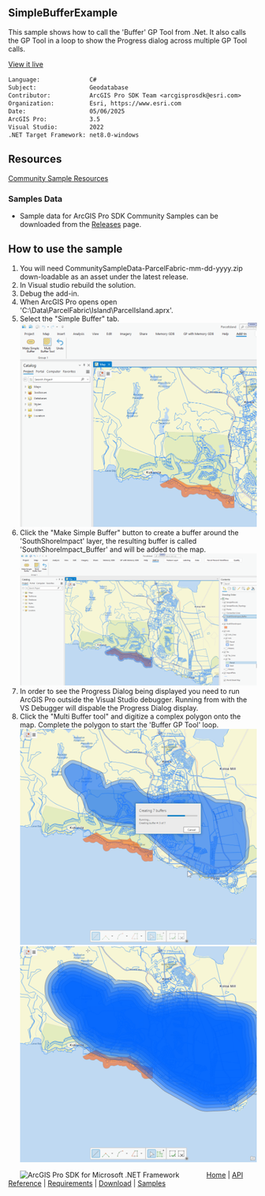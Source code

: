 ## SimpleBufferExample

<!-- TODO: Write a brief abstract explaining this sample -->
This sample shows how to call the 'Buffer' GP Tool from .Net.  It also calls the GP Tool in a loop to show the Progress dialog across multiple GP Tool calls.  
  


<a href="https://pro.arcgis.com/en/pro-app/sdk/" target="_blank">View it live</a>

<!-- TODO: Fill this section below with metadata about this sample-->
```
Language:              C#
Subject:               Geodatabase
Contributor:           ArcGIS Pro SDK Team <arcgisprosdk@esri.com>
Organization:          Esri, https://www.esri.com
Date:                  05/06/2025
ArcGIS Pro:            3.5
Visual Studio:         2022
.NET Target Framework: net8.0-windows
```

## Resources

[Community Sample Resources](https://github.com/Esri/arcgis-pro-sdk-community-samples#resources)

### Samples Data

* Sample data for ArcGIS Pro SDK Community Samples can be downloaded from the [Releases](https://github.com/Esri/arcgis-pro-sdk-community-samples/releases) page.  

## How to use the sample
<!-- TODO: Explain how this sample can be used. To use images in this section, create the image file in your sample project's screenshots folder. Use relative url to link to this image using this syntax: ![My sample Image](FacePage/SampleImage.png) -->
1. You will need CommunitySampleData-ParcelFabric-mm-dd-yyyy.zip down-loadable as an asset under the latest release.
2. In Visual studio rebuild the solution.  
3. Debug the add-in.  
4. When ArcGIS Pro opens open 'C:\Data\ParcelFabric\Island\ParcelIsland.aprx'.  
5. Select the "Simple Buffer" tab.  
![UI](Screenshots/Screen1.png)  
6. Click the "Make Simple Buffer" button to create a buffer around the 'SouthShoreImpact' layer, the resulting buffer is called 'SouthShoreImpact_Buffer' and will be added to the map.   
![UI](Screenshots/Screen2.png)  
7. In order to see the Progress Dialog being displayed you need to run ArcGIS Pro outside the Visual Studio debugger.  Running from with the VS Debugger will dispable the Progress Dialog display.  
8. Click the "Multi Buffer tool" and digitize a complex polygon onto the map.  Complete the polygon to start the 'Buffer GP Tool' loop.  
![UI](Screenshots/Screen3.png)  
![UI](Screenshots/Screen4.png)  
  

<!-- End -->

&nbsp;&nbsp;&nbsp;&nbsp;&nbsp;&nbsp;<img src="https://esri.github.io/arcgis-pro-sdk/images/ArcGISPro.png"  alt="ArcGIS Pro SDK for Microsoft .NET Framework" height = "20" width = "20" align="top"  >
&nbsp;&nbsp;&nbsp;&nbsp;&nbsp;&nbsp;&nbsp;&nbsp;&nbsp;&nbsp;&nbsp;&nbsp;
[Home](https://github.com/Esri/arcgis-pro-sdk/wiki) | <a href="https://pro.arcgis.com/en/pro-app/latest/sdk/api-reference" target="_blank">API Reference</a> | [Requirements](https://github.com/Esri/arcgis-pro-sdk/wiki#requirements) | [Download](https://github.com/Esri/arcgis-pro-sdk/wiki#installing-arcgis-pro-sdk-for-net) | <a href="https://github.com/esri/arcgis-pro-sdk-community-samples" target="_blank">Samples</a>

